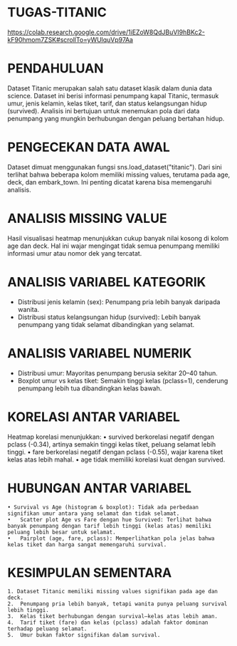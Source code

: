 # TUGAS-TITANIC
https://colab.research.google.com/drive/1iEZoW8QdJBuVI9hBKc2-kF90hmom7ZSK#scrollTo=yWUlquVp97Aa




# PENDAHULUAN
Dataset Titanic merupakan salah satu dataset klasik dalam dunia data science. Dataset ini berisi informasi penumpang kapal Titanic, termasuk umur, jenis kelamin, kelas tiket, tarif, dan status kelangsungan hidup (survived). Analisis ini bertujuan untuk menemukan pola dari data penumpang yang mungkin berhubungan dengan peluang bertahan hidup.

 # PENGECEKAN DATA AWAL
Dataset dimuat menggunakan fungsi sns.load_dataset("titanic"). Dari sini terlihat bahwa beberapa kolom memiliki missing values, terutama pada age, deck, dan embark_town. Ini penting dicatat karena bisa memengaruhi analisis.

# ANALISIS MISSING VALUE
Hasil visualisasi heatmap menunjukkan cukup banyak nilai kosong di kolom age dan deck. Hal ini wajar mengingat tidak semua penumpang memiliki informasi umur atau nomor dek yang tercatat.

# ANALISIS VARIABEL KATEGORIK
- Distribusi jenis kelamin (sex): Penumpang pria lebih banyak daripada wanita.
- Distribusi status kelangsungan hidup (survived): Lebih banyak penumpang yang tidak selamat dibandingkan yang selamat.

# ANALISIS VARIABEL NUMERIK
- Distribusi umur: Mayoritas penumpang berusia sekitar 20–40 tahun.
- Boxplot umur vs kelas tiket: Semakin tinggi kelas (pclass=1), cenderung penumpang lebih tua dibandingkan kelas bawah.

# KORELASI ANTAR VARIABEL
Heatmap korelasi menunjukkan:
	•	survived berkorelasi negatif dengan pclass (-0.34), artinya semakin tinggi kelas tiket, peluang selamat lebih tinggi.
	•	fare berkorelasi negatif dengan pclass (-0.55), wajar karena tiket kelas atas lebih mahal.
	•	age tidak memiliki korelasi kuat dengan survived.

# HUBUNGAN ANTAR VARIABEL
    • Survival vs Age (histogram & boxplot): Tidak ada perbedaan signifikan umur antara yang selamat dan tidak selamat.
	•	Scatter plot Age vs Fare dengan hue Survived: Terlihat bahwa banyak penumpang dengan tarif lebih tinggi (kelas atas) memiliki peluang lebih besar untuk selamat.
	•	Pairplot (age, fare, pclass): Memperlihatkan pola jelas bahwa kelas tiket dan harga sangat memengaruhi survival.

# KESIMPULAN SEMENTARA
    1. Dataset Titanic memiliki missing values signifikan pada age dan deck.
	2.	Penumpang pria lebih banyak, tetapi wanita punya peluang survival lebih tinggi.
	3.	Kelas tiket berhubungan dengan survival—kelas atas lebih aman.
	4.	Tarif tiket (fare) dan kelas (pclass) adalah faktor dominan terhadap peluang selamat.
	5.	Umur bukan faktor signifikan dalam survival.

